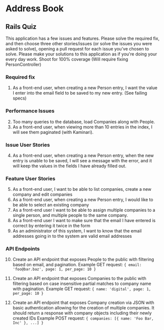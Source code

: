# Address Book

## Rails Quiz

This application has a few issues and features.  Please solve the required fix, and then choose three other stories/issues (or solve the issues you were asked to solve), opening a pull request for each issue you've chosen to solve.
Please make your solutions to this application as if you're doing your every day work.  Shoot for 100% coverage (Will require fixing PersonController)

### Required fix
1. As a front-end user, when creating a new Person entry, I want the value I enter into the email field to be saved to my new entry. (See failing specs)

### Performance Issues
2. Too many queries to the database, load Companies along with People.
3. As a front-end user, when viewing more than 10 entries in the index, I will see them paginated (with Kaminari).

### Issue User Stories
4. As a front-end user, when creating a new Person entry, when the new entry is unable to be saved, I will see a message with the error, and it will keep the values in the fields I have already filled out. 

### Feature User Stories
5. As a front-end user, I want to be able to list companies, create a new company and edit companies
6. As a front-end user, when creating a new Person entry, I would like to be able to select an existing company
7. As a front-end user I want to be able to assign multiple companies to a single person, and multiple people to the same company.
8. As a front-end user I want to make sure that the email I have entered is correct by entering it twice in the form
9. As an administrator of this system, I want to know that the email addresses going in to the system are valid email addresses

### API Endpoints
10. Create an API endpoint that exposes People to the public with filtering based on email, and pagination.
Example GET request:
`{ email: 'foo@bar.baz', page: 1, per_page: 10 }`

11. Create an API endpoint that exposes Companies to the public with filtering based on case insensitive partial matches to company name with pagination.
Example GET request: 
`{ name: 'digital', page: 1, per_page: 10 }`

12. Create an API endpoint that exposes Company creation via JSON with basic authentication allowing for the creation of multiple companies.  It should return a response with company objects including their newly created IDs
Example POST request:
`{ companies: [{ name: 'Foo Bar, Inc' }, ...] }`

